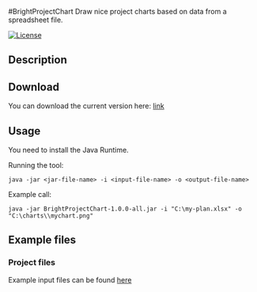 #BrightProjectChart
Draw nice project charts based on data from a spreadsheet file.

[![License](https://img.shields.io/badge/License-Apache%202.0-blue.svg)](https://opensource.org/licenses/Apache-2.0)
 
## Description
 
## Download 
You can download the current version here:
[link](https://github.com/pheyse/BrightProjectChart/tree/master/build/libs)

## Usage
You need to install the Java Runtime.

Running the tool:
```
java -jar <jar-file-name> -i <input-file-name> -o <output-file-name>
```
Example call:
```
java -jar BrightProjectChart-1.0.0-all.jar -i "C:\my-plan.xlsx" -o "C:\charts\\mychart.png"
```



## Example files
### Project files
Example input files can be found [here](https://github.com/pheyse/BrightProjectChart/tree/master/data)


